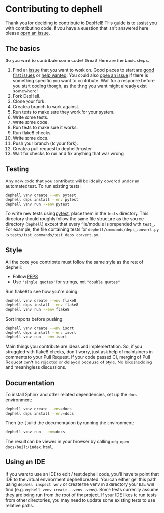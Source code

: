 # Contributing to dephell

Thank you for deciding to contribute to DepHell!  This guide is to assist you with contributing code.  If you have a question that isn't answered here, please [open an issue][open issue].

## The basics

So you want to contribute some code?  Great! Here are the basic steps:

1. Find an [issue][issues] that you want to work on. Good places to start are [good first issues] or [help wanted]. You could also [open an issue][open issue] if there is something specific you want to contribute. Wait for a response before you start coding though, as the thing you want might already exist somewhere!
1. Fork DepHell.
1. Clone your fork.
1. Create a branch to work against.
1. Run tests to make sure they work for your system.
1. Write some tests.
1. Write some code.
1. Run tests to make sure it works.
1. Run flake8 checks.
1. Write some docs.
1. Push your branch (to your fork).
1. Create a pull request to dephell/master
1. Wait for checks to run and fix anything that was wrong

## Testing

Any new code that you contribute will be ideally covered under an automated test. To run existing tests:

```bash
dephell venv create --env pytest
dephell deps install --env pytest
dephell venv run --env pytest
```

To write new tests using [pytest], place them in the `tests` directory.  This directory should roughly follow the same file structure as the source directory (`dephell`) except that every file/module is prepended with `test_`.  For example, the file containing tests for `dephell/commands/deps_convert.py` is `tests/test_commands/test_deps_convert.py`.

## Style

All the code you contribute must follow the same style as the rest of dephell:

- Follow [PEP8]
- Use `'single quotes'` for strings, not `"double quotes"`

Run flake8 to see how you're doing:

```bash
dephell venv create --env flake8
dephell deps install --env flake8
dephell venv run --env flake8
```

Sort imports before pushing:

```bash
dephell venv create --env isort
dephell deps install --env isort
dephell venv run --env isort
```

Main things you contribute are ideas and implementation. So, if you struggled with flake8 checks, don't worry, just ask help of maintainers in comments to your Pull Request. If your code passed CI, merging of Pull Request can't be rejected or delayed because of style. No [bikeshedding](https://en.wikipedia.org/wiki/Law_of_triviality) and meaningless discussions.

## Documentation

To install Sphinx and other related dependencies, set up the `docs` environment:

```bash
dephell venv create --env=docs
dephell deps install --env=docs
```

Then (re-)build the documentation by running the environment:

```bash
dephell venv run --env=docs
```

The result can be viewed in your browser by calling `xdg-open docs/build/index.html`.

## Using an IDE

If you want to use an IDE to edit / test dephell code, you'll have to point that IDE to the virtual environment dephell created.  You can either get this path using `dephell inspect venv` or create the venv in a directory your IDE will find (e.g. `dephell venv create --venv .venv`).  Some tests currently assume they are being run from the root of the project.  If your IDE likes to run tests from other directories, you may need to update some existing tests to use relative paths.

[issues]: https://github.com/dephell/dephell/issues?utf8=✓&q=is%3Aissue+is%3Aopen+
[open issue]: https://github.com/dephell/dephell/issues/new
[help wanted]: https://github.com/dephell/dephell/issues?q=is%3Aissue+is%3Aopen+label%3A%22help+wanted%22
[good first issues]: https://github.com/dephell/dephell/issues?q=is%3Aissue+is%3Aopen+label%3A%22good+first+issue%22

[pytest]: https://docs.pytest.org/en/latest/
[PEP8]: https://www.python.org/dev/peps/pep-0008/
